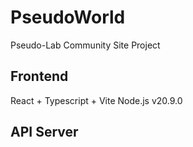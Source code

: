 # PseudoWorld

Pseudo-Lab Community Site Project

## Frontend
React + Typescript + Vite
Node.js v20.9.0

## API Server

